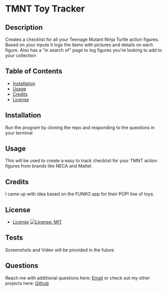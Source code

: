 
# TMNT Toy Tracker
## Description
Creates a checklist for all your Teenage Mutant Ninja Turtle action figures. Based on your inputs it logs the items with pictures and details on each figure. Also has a "in search of" page to log figures you're looking to add to your collection
## Table of Contents
- [Installation](#installation)
- [Usage](#usage)
- [Credits](#credits)
- [License](#license)
## Installation
Run the program by cloning the repo and responding to the questions in your terminal
## Usage
This will be used to create a easy to track checklist for your TMNT action figures from brands like NECA and Mattel.
## Credits
I came up with idea based on the FUNKO app for their POP! line of toys.
## License
- [License](#license)
[![License: MIT](https://img.shields.io/badge/License-MIT-yellow.svg)](https://opensource.org/licenses/MIT)
## Tests
Screenshots and Video will be provided in the future

## Questions
Reach me with additional questions here: [Email](https://github.com/bmurfield) or check out my other projects here: [Github](https://bmurfield@gmail.com)
